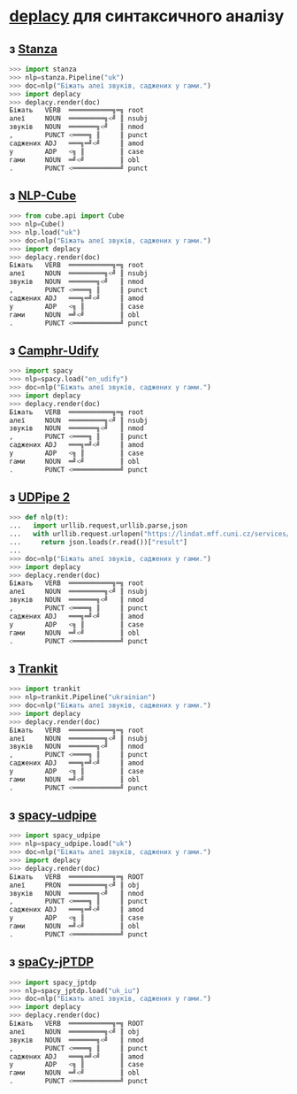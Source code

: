 # [deplacy](https://koichiyasuoka.github.io/deplacy/) для синтаксичного аналізу

## з [Stanza](https://stanfordnlp.github.io/stanza)

```py
>>> import stanza
>>> nlp=stanza.Pipeline("uk")
>>> doc=nlp("Біжать алеї звуків, саджених у гами.")
>>> import deplacy
>>> deplacy.render(doc)
Біжать   VERB  ═══════════╗═╗ root
алеї     NOUN  ═════════╗<╝ ║ nsubj
звуків   NOUN  ═══════╗<╝   ║ nmod
,        PUNCT <════╗ ║     ║ punct
саджених ADJ   ═══╗═╝<╝     ║ amod
у        ADP   <╗ ║         ║ case
гами     NOUN  ═╝<╝         ║ obl
.        PUNCT <════════════╝ punct
```

## з [NLP-Cube](https://github.com/Adobe/NLP-Cube)

```py
>>> from cube.api import Cube
>>> nlp=Cube()
>>> nlp.load("uk")
>>> doc=nlp("Біжать алеї звуків, саджених у гами.")
>>> import deplacy
>>> deplacy.render(doc)
Біжать   VERB  ═══════════╗═╗ root
алеї     NOUN  ═════════╗<╝ ║ nsubj
звуків   NOUN  ═══════╗<╝   ║ nmod
,        PUNCT <════╗ ║     ║ punct
саджених ADJ   ═══╗═╝<╝     ║ amod
у        ADP   <╗ ║         ║ case
гами     NOUN  ═╝<╝         ║ obl
.        PUNCT <════════════╝ punct
```

## з [Camphr-Udify](https://camphr.readthedocs.io/en/stable/notes/udify.html)

```py
>>> import spacy
>>> nlp=spacy.load("en_udify")
>>> doc=nlp("Біжать алеї звуків, саджених у гами.")
>>> import deplacy
>>> deplacy.render(doc)
Біжать   VERB  ═══════════╗═╗ root
алеї     NOUN  ═════════╗<╝ ║ nsubj
звуків   NOUN  ═══════╗<╝   ║ nmod
,        PUNCT <════╗ ║     ║ punct
саджених ADJ   ═══╗═╝<╝     ║ amod
у        ADP   <╗ ║         ║ case
гами     NOUN  ═╝<╝         ║ obl
.        PUNCT <════════════╝ punct
```

## з [UDPipe 2](http://ufal.mff.cuni.cz/udpipe/2)

```py
>>> def nlp(t):
...   import urllib.request,urllib.parse,json
...   with urllib.request.urlopen("https://lindat.mff.cuni.cz/services/udpipe/api/process?model=uk&tokenizer&tagger&parser&data="+urllib.parse.quote(t)) as r:
...     return json.loads(r.read())["result"]
...
>>> doc=nlp("Біжать алеї звуків, саджених у гами.")
>>> import deplacy
>>> deplacy.render(doc)
Біжать   VERB  ═══════════╗═╗ root
алеї     NOUN  ═════════╗<╝ ║ nsubj
звуків   NOUN  ═══════╗<╝   ║ nmod
,        PUNCT <════╗ ║     ║ punct
саджених ADJ   ═══╗═╝<╝     ║ amod
у        ADP   <╗ ║         ║ case
гами     NOUN  ═╝<╝         ║ obl
.        PUNCT <════════════╝ punct
```

## з [Trankit](https://github.com/nlp-uoregon/trankit)

```py
>>> import trankit
>>> nlp=trankit.Pipeline("ukrainian")
>>> doc=nlp("Біжать алеї звуків, саджених у гами.")
>>> import deplacy
>>> deplacy.render(doc)
Біжать   VERB  ═══════════╗═╗ root
алеї     NOUN  ═════════╗<╝ ║ nsubj
звуків   NOUN  ═══════╗<╝   ║ nmod
,        PUNCT <════╗ ║     ║ punct
саджених ADJ   ═══╗═╝<╝     ║ amod
у        ADP   <╗ ║         ║ case
гами     NOUN  ═╝<╝         ║ obl
.        PUNCT <════════════╝ punct
```

## з [spacy-udpipe](https://github.com/TakeLab/spacy-udpipe)

```py
>>> import spacy_udpipe
>>> nlp=spacy_udpipe.load("uk")
>>> doc=nlp("Біжать алеї звуків, саджених у гами.")
>>> import deplacy
>>> deplacy.render(doc)
Біжать   VERB  ═══════════╗═╗ ROOT
алеї     PRON  ═════════╗<╝ ║ obj
звуків   NOUN  ═══════╗<╝   ║ nmod
,        PUNCT <════╗ ║     ║ punct
саджених ADJ   ═══╗═╝<╝     ║ amod
у        ADP   <╗ ║         ║ case
гами     NOUN  ═╝<╝         ║ obl
.        PUNCT <════════════╝ punct
```

## з [spaCy-jPTDP](https://github.com/KoichiYasuoka/spaCy-jPTDP)

```py
>>> import spacy_jptdp
>>> nlp=spacy_jptdp.load("uk_iu")
>>> doc=nlp("Біжать алеї звуків, саджених у гами.")
>>> import deplacy
>>> deplacy.render(doc)
Біжать   VERB  ═══════════╗═╗ ROOT
алеї     NOUN  ═════════╗<╝ ║ obj
звуків   NOUN  ═══════╗<╝   ║ nmod
,        PUNCT <════╗ ║     ║ punct
саджених ADJ   ═══╗═╝<╝     ║ amod
у        ADP   <╗ ║         ║ case
гами     NOUN  ═╝<╝         ║ obl
.        PUNCT <════════════╝ punct
```

